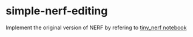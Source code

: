 # simple-nerf-editing

Implement the original version of NERF by refering to [tiny_nerf notebook](https://colab.research.google.com/drive/1s5Qc3r6dn66WfV8fXhD9rH-OMErkA7fx#scrollTo=R1avtwVoAQTu)
